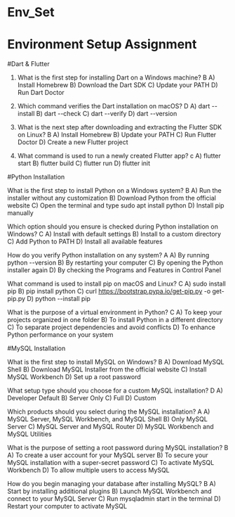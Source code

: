 # Env_Set

# Environment Setup Assignment

#Dart & Flutter

1. What is the first step for installing Dart on a Windows machine?
B
A) Install Homebrew
B) Download the Dart SDK
C) Update your PATH
D) Run Dart Doctor


2. Which command verifies the Dart installation on macOS?
D
A) dart --install
B) dart --check
C) dart --verify
D) dart --version


3. What is the next step after downloading and extracting the Flutter SDK on Linux?
B
A) Install Homebrew
B) Update your PATH
C) Run Flutter Doctor
D) Create a new Flutter project


4. What command is used to run a newly created Flutter app?
c
A) flutter start
B) flutter build
C) flutter run
D) flutter init


#Python Installation

What is the first step to install Python on a Windows system?
B
A) Run the installer without any customization
B) Download Python from the official website
C) Open the terminal and type sudo apt install python
D) Install pip manually

Which option should you ensure is checked during Python installation on Windows?
C
A) Install with default settings
B) Install to a custom directory
C) Add Python to PATH
D) Install all available features

How do you verify Python installation on any system?
A
A) By running python --version
B) By restarting your computer
C) By opening the Python installer again
D) By checking the Programs and Features in Control Panel

What command is used to install pip on macOS and Linux?
C
A) sudo install pip
B) pip install python
C) curl https://bootstrap.pypa.io/get-pip.py -o get-pip.py
D) python --install pip

What is the purpose of a virtual environment in Python?
C
A) To keep your projects organized in one folder
B) To install Python in a different directory
C) To separate project dependencies and avoid conflicts
D) To enhance Python performance on your system

#MySQL Installation

What is the first step to install MySQL on Windows?
B
A) Download MySQL Shell
B) Download MySQL Installer from the official website
C) Install MySQL Workbench
D) Set up a root password

What setup type should you choose for a custom MySQL installation?
D
A) Developer Default
B) Server Only
C) Full
D) Custom

Which products should you select during the MySQL installation?
A
A) MySQL Server, MySQL Workbench, and MySQL Shell
B) Only MySQL Server
C) MySQL Server and MySQL Router
D) MySQL Workbench and MySQL Utilities

What is the purpose of setting a root password during MySQL installation?
B
A) To create a user account for your MySQL server
B) To secure your MySQL installation with a super-secret password
C) To activate MySQL Workbench
D) To allow multiple users to access MySQL

How do you begin managing your database after installing MySQL?
B
A) Start by installing additional plugins
B) Launch MySQL Workbench and connect to your MySQL Server
C) Run mysqladmin start in the terminal
D) Restart your computer to activate MySQL
